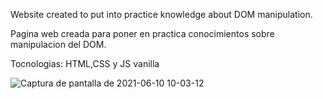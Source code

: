 
Website created to put into practice knowledge about DOM manipulation.

Pagina web creada para poner en practica conocimientos sobre manipulacion del DOM.

Tocnologias: HTML,CSS y JS vanilla

![Captura de pantalla de 2021-06-10 10-03-12](https://user-images.githubusercontent.com/63824391/121529767-19056b00-c9d3-11eb-9ce2-c98ef87b8c20.png)
